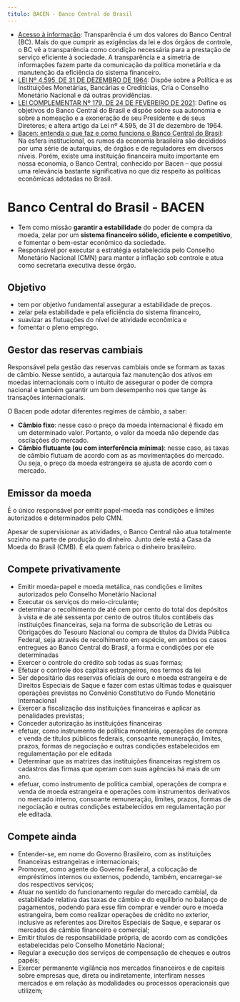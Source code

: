 ```yaml
---
titulo: BACEN - Banco Central do Brasil
---
```

- [Acesso à informação](https://www.bcb.gov.br/acessoinformacao): Transparência é um dos valores do Banco Central (BC). Mais do que cumprir as exigências da lei e dos órgãos de controle, o BC vê a transparência como condição necessária para a prestação de serviço eficiente à sociedade. A transparência e a simetria de informações fazem parte da comunicação da política monetária e da manutenção da eficiência do sistema financeiro.
- [LEI Nº 4.595, DE 31 DE DEZEMBRO DE 1964](http://www.planalto.gov.br/ccivil_03/LEIS/L4595.htm): Dispõe sobre a Política e as Instituições Monetárias, Bancárias e Creditícias, Cria o Conselho Monetário Nacional e dá outras providências.
- [LEI COMPLEMENTAR Nº 179, DE 24 DE FEVEREIRO DE 2021](https://www.planalto.gov.br/ccivil_03/leis/lcp/Lcp179.htm): Define os objetivos do Banco Central do Brasil e dispõe sobre sua autonomia e sobre a nomeação e a exoneração de seu Presidente e de seus Diretores; e altera artigo da Lei nº 4.595, de 31 de dezembro de 1964.
- [Bacen: entenda o que faz e como funciona o Banco Central do Brasil](https://www.suno.com.br/artigos/bacen/): Na esfera institucional, os rumos da economia brasileira são decididos por uma série de autarquias, de órgãos e de reguladores em diversos níveis. Porém, existe uma instituição financeira muito importante em nossa economia, o Banco Central, conhecido por Bacen – que possui uma relevância bastante significativa no que diz respeito às políticas econômicas adotadas no Brasil.

# Banco Central do Brasil - BACEN

- Tem como missão **garantir a estabilidade** do poder de compra da moeda, zelar por um **sistema financeiro sólido, eficiente e competitivo**, e fomentar o bem-estar econômico da sociedade.
- Responsável por executar a estratégia estabelecida pelo Conselho Monetário Nacional (CMN) para manter a inflação sob controle e atua como secretaria executiva desse órgão.

## Objetivo

- tem por objetivo fundamental assegurar a estabilidade de preços.
- zelar pela estabilidade e pela eficiência do sistema financeiro,
- suavizar as flutuações do nível de atividade econômica e
- fomentar o pleno emprego.
 
## Gestor das reservas cambiais

Responsável pela gestão das reservas cambiais onde se formam as taxas de câmbio. Nesse sentido, a autarquia faz manutenção dos ativos em moedas internacionais com o intuito de assegurar o poder de compra nacional e também garantir um bom desempenho nos que tange às transações internacionais.

O Bacen pode adotar diferentes regimes de câmbio, a saber:

- **Câmbio fixo**: nesse caso o preço da moeda internacional é fixado em um determinado valor. Portanto, o valor da moeda não depende das oscilações do mercado.
- **Câmbio flutuante (ou com interferência mínima)**: nesse caso, as taxas de câmbio flutuam de acordo com as as movimentações do mercado. Ou seja, o preço da moeda estrangeira se ajusta de acordo com o mercado.

## Emissor da moeda
É o único responsável por emitir papel-moeda nas condições e limites autorizados e determinados pelo CMN.

Apesar de supervisionar as atividades, o Banco Central não atua totalmente sozinho na parte de produção do dinheiro. Junto dele está a Casa da Moeda do Brasil (CMB). É ela quem fabrica o dinheiro brasileiro.

## Compete privativamente

- Emitir moeda-papel e moeda metálica, nas condições e limites autorizados pelo Conselho Monetário Nacional
- Executar os serviços do meio-circulante;
- determinar o recolhimento de até cem por cento do total dos depósitos à vista e de até sessenta por cento de outros títulos contábeis das instituições financeiras, seja na forma de subscrição de Letras ou Obrigações do Tesouro Nacional ou compra de títulos da Dívida Pública Federal, seja através de recolhimento em espécie, em ambos os casos entregues ao Banco Central do Brasil, a forma e condições por ele determinadas
- Exercer o controle do crédito sob todas as suas formas;
- Efetuar o controle dos capitais estrangeiros, nos termos da lei
- Ser depositário das reservas oficiais de ouro e moeda estrangeira e de Direitos Especiais de Saque e fazer com estas últimas todas e quaisquer operações previstas no Convênio Constitutivo do Fundo Monetário Internacional
- Exercer a fiscalização das instituições financeiras e aplicar as penalidades previstas;
- Conceder autorização às instituições financeiras
- efetuar, como instrumento de política monetária, operações de compra e venda de títulos públicos federais, consoante remuneração, limites, prazos, formas de negociação e outras condições estabelecidos em regulamentação por ele editada
-  Determinar que as matrizes das instituições financeiras registrem os cadastros das firmas que operam com suas agências há mais de um ano.
-  efetuar, como instrumento de política cambial, operações de compra e venda de moeda estrangeira e operações com instrumentos derivativos no mercado interno, consoante remuneração, limites, prazos, formas de negociação e outras condições estabelecidos em regulamentação por ele editada.

## Compete ainda

- Entender-se, em nome do Governo Brasileiro, com as instituições financeiras estrangeiras e internacionais;
- Promover, como agente do Governo Federal, a colocação de empréstimos internos ou externos, podendo, também, encarregar-se dos respectivos serviços;
- Atuar no sentido do funcionamento regular do mercado cambial, da estabilidade relativa das taxas de câmbio e do equilíbrio no balanço de pagamentos, podendo para esse fim comprar e vender ouro e moeda estrangeira, bem como realizar operações de crédito no exterior, inclusive as referentes aos Direitos Especiais de Saque, e separar os mercados de câmbio financeiro e comercial;
- Emitir títulos de responsabilidade própria, de acordo com as condições estabelecidas pelo Conselho Monetário Nacional;
- Regular a execução dos serviços de compensação de cheques e outros papéis;
- Exercer permanente vigilância nos mercados financeiros e de capitais sobre empresas que, direta ou indiretamente, interfiram nesses mercados e em relação às modalidades ou processos operacionais que utilizem;

